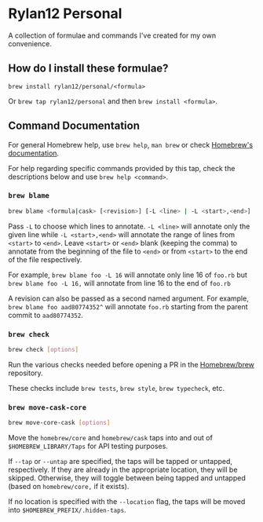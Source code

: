 # Rylan12 Personal

A collection of formulae and commands I've created for my own convenience.

## How do I install these formulae?

`brew install rylan12/personal/<formula>`

Or `brew tap rylan12/personal` and then `brew install <formula>`.

## Command Documentation

For general Homebrew help, use `brew help`, `man brew` or check [Homebrew's documentation](https://docs.brew.sh).

For help regarding specific commands provided by this tap, check the descriptions below and use `brew help <command>`.

### `brew blame`

```sh
brew blame <formula|cask> [<revision>] [-L <line> | -L <start>,<end>]
```

Pass `-L` to choose which lines to annotate.
`-L <line>` will annotate only the given line while `-L <start>,<end>` will annotate the range of lines from `<start>` to `<end>`.
Leave `<start>` or `<end>` blank (keeping the comma) to annotate from the beginning of the file to `<end>` or from `<start>` to the end of the file respectively.

For example, `brew blame foo -L 16` will annotate only line 16 of `foo.rb` but `brew blame foo -L 16,` will annotate from line 16 to the end of `foo.rb`

A revision can also be passed as a second named argument.
For example, `brew blame foo aad80774352^` will annotate `foo.rb` starting from the parent commit to `aad80774352`.

### `brew check`

```sh
brew check [options]
```

Run the various checks needed before opening a PR in the [Homebrew/brew](https://github.com/Homebrew/brew) repository.

These checks include `brew tests`, `brew style`, `brew typecheck`, etc.

### `brew move-cask-core`

```sh
brew move-core-cask [options]
```

Move the `homebrew/core` and `homebrew/cask` taps into and out of `$HOMEBREW_LIBRARY/Taps` for API testing purposes.

If `--tap` or `--untap` are specified, the taps will be tapped or untapped, respectively.
If they are already in the appropriate location, they will be skipped.
Otherwise, they will toggle between being tapped and untapped (based on `homebrew/core,` if it exists).

If no location is specified with the `--location` flag, the taps will be moved into `$HOMEBREW_PREFIX/.hidden-taps`.
